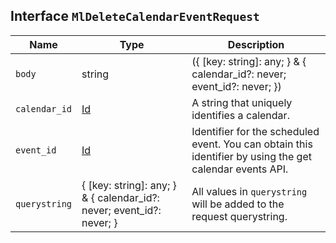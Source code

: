 ## Interface `MlDeleteCalendarEventRequest`

| Name | Type | Description |
| - | - | - |
| `body` | string | ({ [key: string]: any; } & { calendar_id?: never; event_id?: never; }) | All values in `body` will be added to the request body. |
| `calendar_id` | [Id](./Id.md) | A string that uniquely identifies a calendar. |
| `event_id` | [Id](./Id.md) | Identifier for the scheduled event. You can obtain this identifier by using the get calendar events API. |
| `querystring` | { [key: string]: any; } & { calendar_id?: never; event_id?: never; } | All values in `querystring` will be added to the request querystring. |
